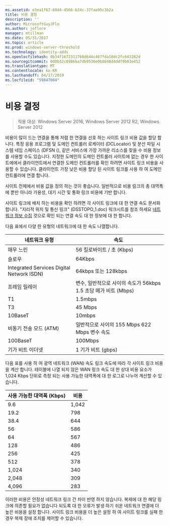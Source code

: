 ```yaml
---
ms.assetid: e3ea1f67-60d4-4566-b24c-37faa95c3b2a
title: 비용 결정
description: ''
author: MicrosoftGuyJFlo
ms.author: joflore
manager: mtillman
ms.date: 05/31/2017
ms.topic: article
ms.prod: windows-server-threshold
ms.technology: identity-adds
ms.openlocfilehash: 0b34f1672311768d644c467fda10dc2fc643282d
ms.sourcegitcommit: 0d0b32c8986ba7db9536e0b8648d4ddf9b03e452
ms.translationtype: MT
ms.contentlocale: ko-KR
ms.lasthandoff: 04/17/2019
ms.locfileid: "59847084"
---
```

# <a name="determining-the-cost"></a>비용 결정

>적용 대상: Windows Server 2016, Windows Server 2012 R2, Windows Server 2012

비용이 많이 드는 연결을 통해 저렴 한 연결을 선호 하는 사이트 링크 비용 값을 할당 합니다. 특정 응용 프로그램 및 도메인 컨트롤러 로케이터 (DCLocator) 및 분산 파일 시스템 네임 스페이스 (DFSN (), 같은 서비스에 가장 가까운 리소스를 찾을 수 비용 정보를 사용할 수도 있습니다. 지정한 도메인의 도메인 컨트롤러 사이트에 없는 경우 한 사이트에에서 클라이언트에서 연결한 도메인 컨트롤러를 확인 하려면 사이트 링크 비용을 사용할 수 있습니다. 클라이언트 가장 낮은 비용 할당 된 사이트 링크를 사용 하 여 도메인 컨트롤러에 연결 합니다.  
  
사이트 전체에서 비용 값을 정의 하는 것이 좋습니다. 일반적으로 비용 링크의 총 대역폭에 뿐만 아니라 가용성, 대기 시간 및 통화 링크 비용에 기반 합니다.  
  
사이트 링크에 배치 하는 비용을 확인 하려면 각 사이트 링크에 대 한 연결 속도 문서화 합니다. "지리적 위치 및 통신 링크" (DSSTOPO_1.doc) 워크시트를 참조 하세요 [네트워크 정보 수집](../../ad-ds/plan/Collecting-Network-Information.md) 것으로 확인 되는 연결 속도 대 한 정보에 대 한 합니다.  
  
다음 표에서 다양 한 유형의 네트워크에 대 한 속도 나열합니다.  
  
|네트워크 유형|속도|  
|----------------|---------|  
|매우 느린|56 킬로바이트 / 초 (Kbps)|  
|슬로우|64Kbps|  
|Integrated Services Digital Network ISDN)|64kbps 또는 128kbps|  
|프레임 릴레이|변수, 일반적으로 사이의 속도가 56kbps 1.5 초당 메가 비트 (Mbps)|  
|T1|1.5mbps|  
|T3|45 Mbps|  
|10BaseT|10mbps|  
|비동기 전송 모드 (ATM)|일반적으로 사이의 155 Mbps 622 Mbps 변수 속도|  
|100BaseT|100Mbps|  
|기가 비트 이더넷|1 기가 비트 (gbps)|  
  
다음 표를 사용 하 여 광역 네트워크 (WAN) 속도 링크 속도에 따라 각 사이트 링크 비용을 계산 합니다. 테이블에 나열 되지 않은 WAN 링크 속도 대 한 상대 비용 요소가 1,024 Kbps 단위로 측정 되는 사용 가능한 대역폭에 대 한 로그로 나누어 계산할 수 있습니다.  
  
|사용 가능한 대역폭 (Kbps)|비용|  
|--------------------------------|--------|  
|9.6|1,042|  
|19.2|798|  
|38.4|644|  
|56|586|  
|64|567|  
|128|486|  
|256|425|  
|512|378|  
|1,024|340|  
|2,048|309|  
|4,096|283|  
  
이러한 비용은 안정성 네트워크 링크 간 차이 반영 하지 않습니다. 복제에 대 한 해당 링크에 의존할 필요가 없습니다 되도록 대 한 오류가 발생 하기 쉬운 네트워크 연결에 더 높은 비용을 설정 합니다. 사이트 링크 비용을 더 높은 설정 하 여 사이트 링크를 실패 한 경우 복제 장애 조치를 제어할 수 있습니다.  
  


